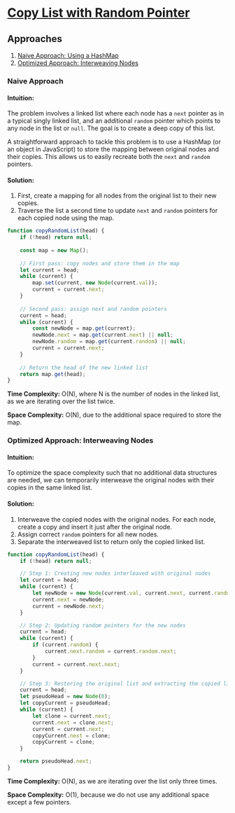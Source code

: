 # [Copy List with Random Pointer](https://leetcode.com/problems/copy-list-with-random-pointer/)

## Approaches
1. [Naive Approach: Using a HashMap](#naive-approach)
2. [Optimized Approach: Interweaving Nodes](#optimized-approach)

### Naive Approach

#### Intuition:
The problem involves a linked list where each node has a `next` pointer as in a typical singly linked list, and an additional `random` pointer which points to any node in the list or `null`. The goal is to create a deep copy of this list.

A straightforward approach to tackle this problem is to use a HashMap (or an object in JavaScript) to store the mapping between original nodes and their copies. This allows us to easily recreate both the `next` and `random` pointers.

#### Solution:
1. First, create a mapping for all nodes from the original list to their new copies.
2. Traverse the list a second time to update `next` and `random` pointers for each copied node using the map.

```javascript
function copyRandomList(head) {
    if (!head) return null;
    
    const map = new Map();
    
    // First pass: copy nodes and store them in the map
    let current = head;
    while (current) {
        map.set(current, new Node(current.val));
        current = current.next;
    }
    
    // Second pass: assign next and random pointers
    current = head;
    while (current) {
        const newNode = map.get(current);
        newNode.next = map.get(current.next) || null;
        newNode.random = map.get(current.random) || null;
        current = current.next;
    }
    
    // Return the head of the new linked list
    return map.get(head);
}
```

**Time Complexity:** O(N), where N is the number of nodes in the linked list, as we are iterating over the list twice.

**Space Complexity:** O(N), due to the additional space required to store the map.

### Optimized Approach: Interweaving Nodes

#### Intuition:
To optimize the space complexity such that no additional data structures are needed, we can temporarily interweave the original nodes with their copies in the same linked list.

#### Solution:
1. Interweave the copied nodes with the original nodes. For each node, create a copy and insert it just after the original node.
2. Assign correct `random` pointers for all new nodes.
3. Separate the interweaved list to return only the copied linked list.

```javascript
function copyRandomList(head) {
    if (!head) return null;

    // Step 1: Creating new nodes interleaved with original nodes
    let current = head;
    while (current) {
        let newNode = new Node(current.val, current.next, current.random);
        current.next = newNode;
        current = newNode.next;
    }

    // Step 2: Updating random pointers for the new nodes
    current = head;
    while (current) {
        if (current.random) {
            current.next.random = current.random.next;
        }
        current = current.next.next;
    }

    // Step 3: Restoring the original list and extracting the copied list
    current = head;
    let pseudoHead = new Node(0);
    let copyCurrent = pseudoHead;
    while (current) {
        let clone = current.next;
        current.next = clone.next;
        current = current.next;
        copyCurrent.next = clone;
        copyCurrent = clone;
    }

    return pseudoHead.next;
}
```

**Time Complexity:** O(N), as we are iterating over the list only three times.

**Space Complexity:** O(1), because we do not use any additional space except a few pointers.

